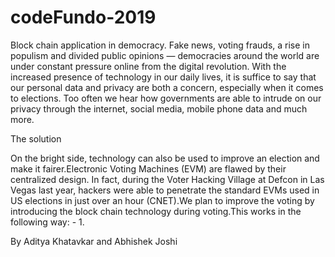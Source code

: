 # codeFundo-2019
Block chain application in democracy.
Fake news, voting frauds, a rise in populism and divided public opinions — democracies around the world are under constant pressure online from the digital revolution. With the increased presence of technology in our daily lives, it is suffice to say that our personal data and privacy are both a concern, especially when it comes to elections. Too often we hear how governments are able to intrude on our privacy through the internet, social media, mobile phone data and much more.

The solution

On the bright side, technology can also be used to improve an election and make it fairer.Electronic Voting Machines (EVM) are flawed by their centralized design. In fact, during the Voter Hacking Village at Defcon in Las Vegas last year, hackers were able to penetrate the standard EVMs used in US elections in just over an hour (CNET).We plan to improve the voting by introducing the block chain technology during voting.This works in the following way: -
1.

By Aditya Khatavkar and Abhishek Joshi
